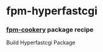 # fpm-hyperfastcgi

### [fpm-cookery](https://github.com/bernd/fpm-cookery) package recipe

Build Hyperfastcgi Package
